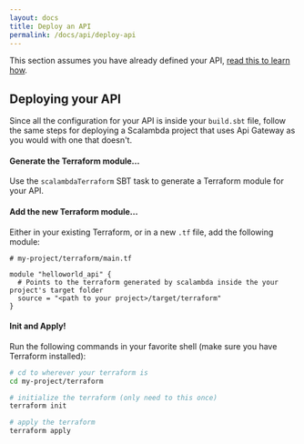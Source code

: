 ```yaml
---
layout: docs
title: Deploy an API
permalink: /docs/api/deploy-api
---
```


This section assumes you have already defined your API, [read this to learn how](https://carpe.github.io/scalambda/docs/api/create-api).

## Deploying your API

Since all the configuration for your API is inside your `build.sbt` file, follow the same steps for deploying a Scalambda project that uses Api Gateway as you would with one that doesn't.

#### Generate the Terraform module...

Use the `scalambdaTerraform` SBT task to generate a Terraform module for your API.

#### Add the new Terraform module...

Either in your existing Terraform, or in a new `.tf` file, add the following module: 

```hcl-terraform
# my-project/terraform/main.tf

module "helloworld_api" {
  # Points to the terraform generated by scalambda inside the your project's target folder
  source = "<path to your project>/target/terraform" 
}
``` 

#### Init and Apply!

Run the following commands in your favorite shell (make sure you have Terraform installed):

```bash
# cd to wherever your terraform is
cd my-project/terraform

# initialize the terraform (only need to this once)
terraform init

# apply the terraform
terraform apply

```
